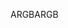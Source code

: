 <span data-ttu-id="f19f3-101">ARGB</span><span class="sxs-lookup"><span data-stu-id="f19f3-101">ARGB</span></span>